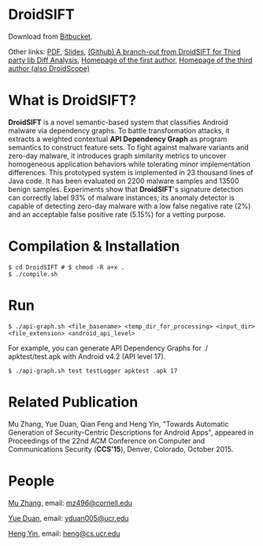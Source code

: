# DroidSIFT

Download from [Bitbucket](https://bitbucket.org/muzhang/droidsift/src/master/).

Other links: [PDF](https://www.cs.ucr.edu/~heng/pubs/Zhang-DroidSIFT-CCS14.pdf), [Slides](https://drive.google.com/file/d/1uMi0ERYhXInfoJSQgnMOKzPaZCQFDIt1/view), [(Github) A branch-out from DroidSIFT for Third party lib Diff Analysis](https://github.com/yijiufly/thirdPartyLibAnalysis), [Homepage of the first author](https://sites.google.com/site/muzhang82/), [Homepage of the third author (also DroidScope)](https://www.cs.ucr.edu/~heng/software.html)

What is DroidSIFT?
==================

**DroidSIFT** is a novel semantic-based system that classifies Android malware via dependency graphs. To battle transformation attacks, it extracts a weighted contextual **API Dependency Graph** as program semantics to construct feature sets. To fight against malware variants and zero-day malware, it introduces graph similarity metrics to uncover homogeneous application behaviors while tolerating minor implementation differences. This prototyped system is implemented in 23 thousand lines of Java code. It has been evaluated on 2200 malware samples and 13500 benign samples. Experiments show that **DroidSIFT**'s signature detection can correctly label 93% of malware instances; its anomaly detector is capable of detecting zero-day malware with a low false negative rate (2%) and an acceptable false positive rate (5.15%) for a vetting purpose.

Compilation & Installation
===========


~~~shell
$ cd DroidSIFT # $ chmod -R a+x .
$ ./compile.sh
~~~


Run
=====

~~~shell
$ ./api-graph.sh <file_basename> <temp_dir_for_processing> <input_dir> <file_extension> <android_api_level>
~~~

For example, you can generate API Dependency Graphs for ./ apktest/test.apk with Android v4.2 (API level 17).
~~~shell
$ ./api-graph.sh test testLogger apktest .apk 17
~~~

Related Publication
===========
Mu Zhang, Yue Duan, Qian Feng and Heng Yin, "Towards Automatic Generation of Security-Centric Descriptions for Android Apps", appeared in Proceedings of the 22nd ACM Conference on Computer and Communications Security (**CCS'15**), Denver, Colorado, October 2015.

People
=======
[Mu Zhang](https://sites.google.com/site/muzhang82), email: <mz496@cornell.edu>

[Yue Duan](https://yueduan.github.io/), email: <yduan005@ucr.edu>

[Heng Yin](http://www.cs.ucr.edu/~heng/), email: <heng@cs.ucr.edu>